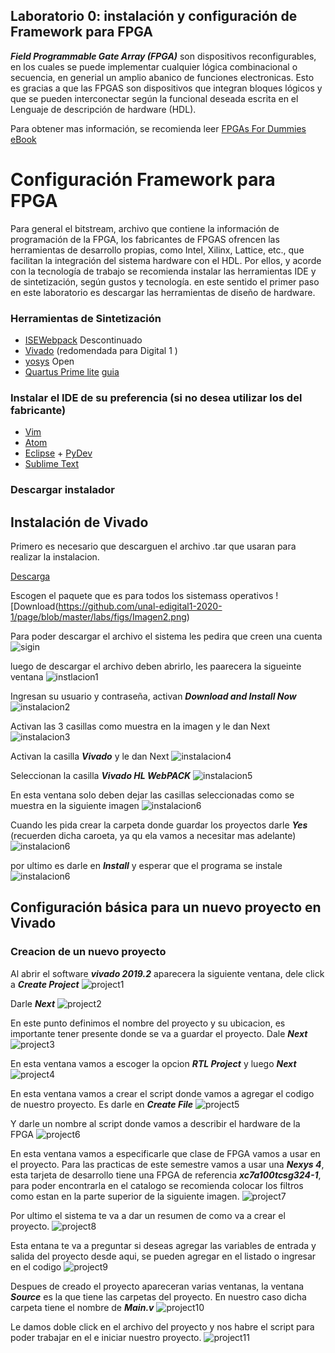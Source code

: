 ## Laboratorio 0: instalación y configuración de Framework para FPGA

***Field Programmable Gate Array (FPGA)*** son dispositivos reconfigurables, en los cuales se puede implementar cualquier lógica combinacional o secuencia, en generial un amplio abanico de funciones electronicas. Esto es gracias a que las FPGAS son dispositivos que integran bloques lógicos y que se pueden interconectar según la funcional deseada escrita en el Lenguaje de descripción de hardware (HDL).

Para obtener mas información, se recomienda leer [FPGAs For Dummies eBook](https://www.intel.com/content/dam/www/programmable/us/en/pdfs/literature/misc/FPGAs_For_Dummies_eBook.pdf)

# Configuración Framework para FPGA

Para general el bitstream, archivo que contiene la información de programación de la FPGA, los fabricantes de FPGAS ofrencen las herramientas de desarrollo propias, como Intel, Xilinx, Lattice, etc., que facilitan la integración del sistema hardware con el HDL.
Por ellos, y acorde con la tecnología de trabajo se recomienda instalar las herramientas IDE y de sintetización, según gustos y tecnología. en este sentido el primer paso en este laboratorio es descargar las herramientas de diseño de hardware.

### Herramientas de Sintetización

* [ISEWebpack](https://github.com/Fabeltranm/SPARTAN6-ATMEGA-MAX5864/wiki/Instalaci%C3%B3n-y-Configuraci%C3%B3n#instalaci%C3%B3n-de-isewebpack) Descontinuado 
* [Vivado](https://www.xilinx.com/products/design-tools/vivado.html) (redomendada para Digital 1 )
* [yosys](http://www.clifford.at/yosys/) Open
* [Quartus Prime lite](http://fpgasoftware.intel.com/?edition=lite) [guia](https://github.com/ELINGAP-7545/lab00#instalaci%C3%B3n-de-quartus-prime-lite)

### Instalar el IDE de su preferencia (si no desea utilizar los del fabricante)
* [Vim](https://www.vim.org/)
* [Atom](https://atom.io/)
* [Eclipse](https://www.eclipse.org) + [PyDev](https://www.pydev.org/)
* [Sublime Text](http://www.sublimetext.com)


### Descargar instalador
## Instalación de Vivado
Primero es necesario que descarguen el archivo .tar que usaran para realizar la instalacion.

[Descarga](https://www.xilinx.com/support/download.html)

Escogen el paquete que es para todos los sistemass operativos
![Download(https://github.com/unal-edigital1-2020-1/page/blob/master/labs/figs/Imagen2.png)

Para poder descargar el archivo el sistema les pedira que creen una cuenta
![sigin](https://github.com/unal-edigital1-2020-1/page/blob/master/labs/figs/Imagen1.png)

luego de descargar el archivo deben abrirlo, les paarecera la sigueinte ventana
![instlacion1](https://github.com/unal-edigital1-2020-1/page/tree/master/labs/figs/Imagen3.png)

Ingresan su usuario y contraseña, activan ***Download and Install Now***
![instalacion2](https://github.com/unal-edigital1-2020-1/page/blob/master/labs/figs/Imagen4.png)

Activan las 3 casillas como muestra en la imagen y le dan Next
![instalacion3](https://github.com/unal-edigital1-2020-1/page/blob/master/labs/figs/Imagen5.png)

Activan la casilla ***Vivado*** y le dan Next
![instalacion4](https://github.com/unal-edigital1-2020-1/page/blob/master/labs/figs/Imagen6.png)

Seleccionan la casilla ***Vivado HL WebPACK***
![instalacion5](https://github.com/unal-edigital1-2020-1/page/blob/master/labs/figs/Imagen7.png)

En esta ventana solo deben dejar las casillas seleccionadas como se muestra en la siguiente imagen
![instalacion6](https://github.com/unal-edigital1-2020-1/page/blob/master/labs/figs/Imagen8.png)

Cuando les pida crear la carpeta donde guardar los proyectos darle ***Yes*** (recuerden dicha caroeta, ya qu ela vamos a necesitar mas adelante)
![instalacion6](https://github.com/unal-edigital1-2020-1/page/blob/master/labs/figs/Imagen10.png)

por ultimo es darle en ***Install*** y esperar que el programa se instale
![instalacion6](https://github.com/unal-edigital1-2020-1/page/blob/master/labs/figs/Imagen11.png)


## Configuración básica para un nuevo proyecto en Vivado
### Creacion de un nuevo proyecto
Al abrir el software ***vivado 2019.2*** aparecera la siguiente ventana, dele click a ***Create Project*** 
![project1](https://github.com/unal-edigital1-2020-1/page/blob/master/labs/figs/image13.jpg)

Darle ***Next*** 
![project2](https://github.com/unal-edigital1-2020-1/page/blob/master/labs/figs/image14.jpg)

En este punto definimos el nombre del proyecto y su ubicacion, es importante tener presente donde se va a guardar el proyecto. Dale ***Next***
![project3](https://github.com/unal-edigital1-2020-1/page/blob/master/labs/figs/imagen15.jpg)

En esta ventana vamos a escoger la opcion ***RTL Project*** y luego ***Next***
![project4](https://github.com/unal-edigital1-2020-1/page/blob/master/labs/figs/imagen16.jpg)

En esta ventana vamos a crear el script donde vamos a agregar el codigo de nuestro proyecto.  Es darle en ***Create File***
![project5](https://github.com/unal-edigital1-2020-1/page/blob/master/labs/figs/imagen17.jpg)


Y darle un nombre al script donde vamos a describir el hardware de la FPGA
![project6](https://github.com/unal-edigital1-2020-1/page/blob/master/labs/figs/imagen18.jpg)


En esta ventana vamos a especificarle que clase de FPGA vamos a usar en el proyecto. Para las practicas de este semestre vamos a usar una ***Nexys 4***, esta tarjeta de desarrollo tiene una FPGA de referencia ***xc7a100tcsg324-1***, para poder encontrarla en el catalogo se recomienda colocar los filtros como estan en la parte superior de la siguiente imagen. 
![project7](https://github.com/unal-edigital1-2020-1/page/blob/master/labs/figs/imagen19.jpg)

Por ultimo el sistema te va a dar un resumen de como va a crear el proyecto.
![project8](https://github.com/unal-edigital1-2020-1/page/blob/master/labs/figs/imagen20.jpg)

Esta entana te va a preguntar si deseas agregar las variables de entrada y salida del proyecto desde aqui, se pueden agregar en el listado o ingresar en el codigo
![project9](https://github.com/unal-edigital1-2020-1/page/blob/master/labs/figs/imagen21.jpg)

Despues de creado el proyecto apareceran varias ventanas, la ventana ***Source*** es la que tiene las carpetas del proyecto. En nuestro caso dicha carpeta tiene el nombre de ***Main.v***
![project10](https://github.com/unal-edigital1-2020-1/page/blob/master/labs/figs/image22.jpg)

Le damos doble click en el archivo del proyecto y nos habre el script para poder trabajar en el e iniciar nuestro proyecto.
![project11](https://github.com/unal-edigital1-2020-1/page/blob/master/labs/figs/image23.jpg)
